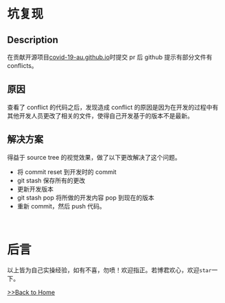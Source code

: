 # 坑复现

## Description

在贡献开源项目[covid-19-au.github.io](https://github.com/covid-19-au/covid-19-au.github.io)时提交 pr 后 github 提示有部分文件有 conflicts。

## 原因

查看了 conflict 的代码之后，发现造成 conflict 的原因是因为在开发的过程中有其他开发人员更改了相关的文件，使得自己开发基于的版本不是最新。

## 解决方案

得益于 source tree 的视觉效果，做了以下更改解决了这个问题。

-   将 commit reset 到开发时的 commit
-   git stash 保存所有的更改
-   更新开发版本
-   git stash pop 将所做的开发内容 pop 到现在的版本
-   重新 commit，然后 push 代码。

<br/>

# 后言

以上皆为自己实操经验，如有不喜，勿喷！欢迎指正。若博君欢心，欢迎`star`一下。

[>>Back to Home](../README.md)
